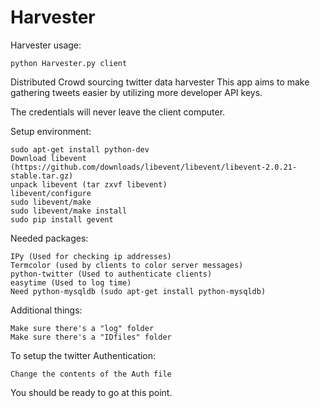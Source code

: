 Harvester
=========

Harvester usage: 
```
python Harvester.py client
```

Distributed Crowd sourcing twitter data harvester
This app aims to make gathering tweets easier by utilizing more developer API keys. 

The credentials will never leave the client computer. 

Setup environment:

	sudo apt-get install python-dev	
	Download libevent (https://github.com/downloads/libevent/libevent/libevent-2.0.21-stable.tar.gz)	
	unpack libevent (tar zxvf libevent)
	libevent/configure	
	sudo libevent/make	
	sudo libevent/make install	
	sudo pip install gevent


Needed packages:

	IPy (Used for checking ip addresses)	
	Termcolor (used by clients to color server messages)	
	python-twitter (Used to authenticate clients)	
	easytime (Used to log time)
	Need python-mysqldb (sudo apt-get install python-mysqldb)
	

Additional things:

	Make sure there's a "log" folder	
	Make sure there's a "IDfiles" folder
	


To setup the twitter Authentication: 

	Change the contents of the Auth file 
	
You should be ready to go at this point. 
	
